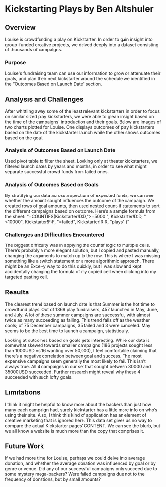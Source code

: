 # Kickstarting Plays by Ben Altshuler

## Overview

Louise is crowdfunding a play on Kickstarter. In order to gain insight into group-funded creative projects, we delved deeply into a dataset consisting of thousands of campaigns.

### Purpose

Louise's fundraising team can use our information to grow or attenuate their goals, and plan their next kickstarter around the schedule we identified in the “Outcomes Based on Launch Date” section.

## Analysis and Challenges 
After whittling away some of the least relevant kickstarters in order to focus on similar sized play kickstarters, we were able to glean insight based on the time of the campaigns' introduction and their goals. Below are images of two charts plotted for Louise. One displays outcomes of play kickstarters based on the date of the kickstarter launch while the other shows outcomes based on the goal. 

### Analysis of Outcomes Based on Launch Date
Used pivot table to filter the sheet. Looking only at theater kickstarters, we filtered launch dates by years and months, in order to see what might separate successful crowd funds from failed ones. 

### Analysis of Outcomes Based on Goals
By stratifying our data across a spectrum of expected funds, we can see whether the amount sought influences the outcome of the campaign. We created rows of goal amounts, then used nested count-if statements to sort the different campaigns based on outcome. Here’s a sample formula from the sheet: “=COUNTIFS(Kickstarter!D:D,">=5000 ", Kickstarter!D:D, "<10000", Kickstarter!F:F, "=failed", Kickstarter!R:R, "plays" )”

### Challenges and Difficulties Encountered
The biggest difficulty was in applying the countif logic to multiple cells. There’s probably a more elegant solution, but I copied and pasted manually, changing the arguments to match up to the row. This is where I was missing something like a switch statement or a more algorithmic approach. There might be an Excel-y way to do this quickly, but I was slow and kept accidentally changing the formula of my copied cell when clicking into my targeted pasting cell. 

## Results

The clearest trend based on launch date is that Summer is the hot time to crowdfund plays. Out of 1369 play fundraisers, 457 launched in May, June, and July. A lot of these summer campaigns are successful, with almost twice as many succeeding as failing. This trend falls off as the weather cools; of 75 December campaigns, 35 failed and 3 were canceled. May seems to be the best time to launch a campaign, statistically. 

Looking at outcomes based on goals gets interesting. While our data is somewhat skewed towards smaller campaigns (186 projects sought less than 1000USD vs 16 wanting over 50,000), I feel comfortable claiming that there’s a negative correlation between goal and success. The most expensive campaigns seem generally the most likely to fail. This isn’t always true. All 4 campaigns in our set that sought between 30000 and 35000USD succeeded. Further research might reveal why these 4 succeeded with such lofty goals. 

## Limitations
I think it might be helpful to know more about the backers than just how many each campaign had, surely kickstarter has a little more info on who’s using their site. Also, I think this kind of application has an element of creative marketing that is ignored here. This data set gives us no way to compare the actual Kickstarter pages’ CONTENT. We can see the blurb, but we all know a website is much more than the copy that comprises it. 

## Future Work
If we had more time for Louise, perhaps we could delve into average donation, and whether the average donation was influenced by goal or by genre or venue. Did any of our successful campaigns only succeed due to some mystery mega-backers? Were failed campaigns due not to the frequency of donations, but by small amounts? 
